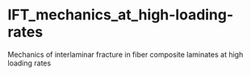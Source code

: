 # IFT_mechanics_at_high-loading-rates
Mechanics of interlaminar fracture in fiber composite laminates at high loading rates
